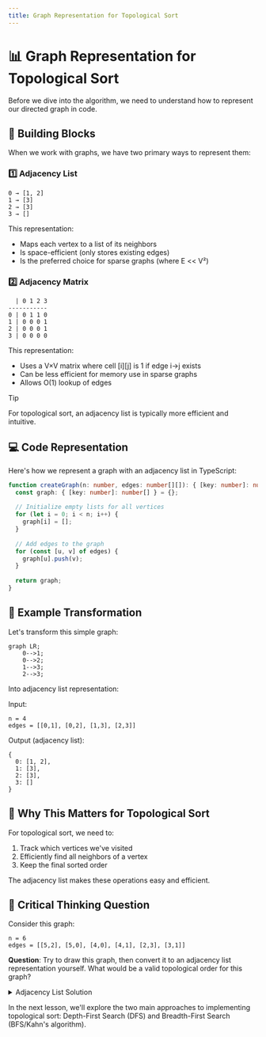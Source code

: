 ```yaml
---
title: Graph Representation for Topological Sort
---
```


# 📊 Graph Representation for Topological Sort

Before we dive into the algorithm, we need to understand how to represent our directed graph in code.

## 🧱 Building Blocks

When we work with graphs, we have two primary ways to represent them:

### 1️⃣ Adjacency List

```
0 → [1, 2]
1 → [3]
2 → [3]
3 → []
```

This representation:
- Maps each vertex to a list of its neighbors
- Is space-efficient (only stores existing edges)
- Is the preferred choice for sparse graphs (where E << V²)

### 2️⃣ Adjacency Matrix

```
  | 0 1 2 3
-----------
0 | 0 1 1 0
1 | 0 0 0 1
2 | 0 0 0 1
3 | 0 0 0 0
```

This representation:
- Uses a V×V matrix where cell [i][j] is 1 if edge i→j exists
- Can be less efficient for memory use in sparse graphs
- Allows O(1) lookup of edges

> [!TIP]
> For topological sort, an adjacency list is typically more efficient and intuitive.

## 💻 Code Representation

Here's how we represent a graph with an adjacency list in TypeScript:

```typescript
function createGraph(n: number, edges: number[][]): { [key: number]: number[] } {
  const graph: { [key: number]: number[] } = {};
  
  // Initialize empty lists for all vertices
  for (let i = 0; i < n; i++) {
    graph[i] = [];
  }
  
  // Add edges to the graph
  for (const [u, v] of edges) {
    graph[u].push(v);
  }
  
  return graph;
}
```

## 🔄 Example Transformation

Let's transform this simple graph:

```mermaid
graph LR;
    0-->1;
    0-->2;
    1-->3;
    2-->3;
```

Into adjacency list representation:

Input:
```
n = 4
edges = [[0,1], [0,2], [1,3], [2,3]]
```

Output (adjacency list):
```
{
  0: [1, 2],
  1: [3],
  2: [3],
  3: []
}
```

## 🧠 Why This Matters for Topological Sort

For topological sort, we need to:
1. Track which vertices we've visited
2. Efficiently find all neighbors of a vertex
3. Keep the final sorted order

The adjacency list makes these operations easy and efficient.

## 🤔 Critical Thinking Question

Consider this graph:
```
n = 6
edges = [[5,2], [5,0], [4,0], [4,1], [2,3], [3,1]]
```

**Question**: Try to draw this graph, then convert it to an adjacency list representation yourself. What would be a valid topological order for this graph?

<details>
<summary>Adjacency List Solution</summary>

```
{
  0: [],
  1: [],
  2: [3],
  3: [1],
  4: [0, 1],
  5: [2, 0]
}
```

</details>

In the next lesson, we'll explore the two main approaches to implementing topological sort: Depth-First Search (DFS) and Breadth-First Search (BFS/Kahn's algorithm). 